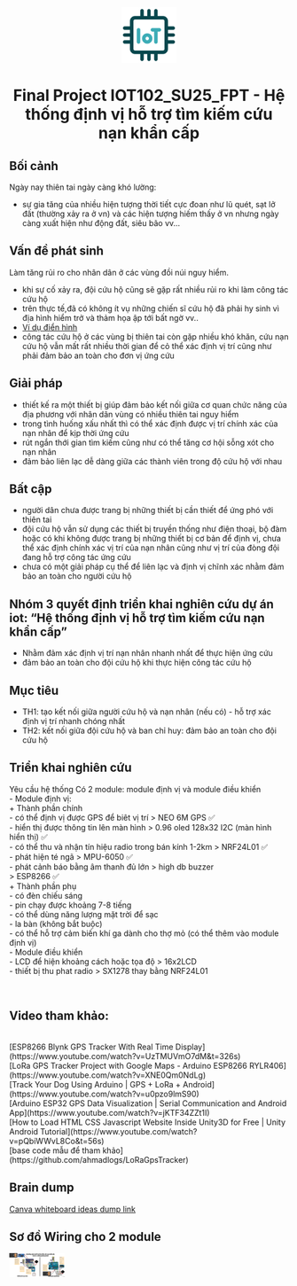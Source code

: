 <div align="center">
  <img src="favicons/logo.png" alt="iot Icon" width="100"/>

# Final Project IOT102_SU25_FPT - Hệ thống định vị hỗ trợ tìm kiếm cứu nạn khẩn cấp
</div>

<body>
  
## Bối cảnh
Ngày nay thiên tai ngày càng khó lường: 
- sự gia tăng của nhiều hiện tượng thời tiết cực đoan như lũ quét, sạt lở đất (thường xảy ra ở vn) và các hiện tượng hiếm thấy ở vn nhưng ngày càng xuất hiện như động đất, siêu bão vv...

## Vấn đề phát sinh
Làm tăng rủi ro cho nhân dân ở các vùng đồi núi nguy hiểm.
- khi sự cố xảy ra, đội cứu hộ cũng sẽ gặp rất nhiều rủi ro khi làm công tác cứu hộ
- trên thực tế,đã có không ít vụ những chiến sĩ cứu hộ đã phải hy sinh vì địa hình hiểm trở và thảm họa ập tới bất ngờ vv..
- [Ví dụ điển hình](https://thanhnien.vn/sat-lo-rao-trang-3-13-can-bo-hy-sinh-trong-khi-lam-nhiem-vu-tim-kiem-cuu-nan-1851002961.htm)
- công tác cứu hộ ở các vùng bị thiên tai còn gặp nhiều khó khăn, cứu nạn cứu hộ vẫn mất rất nhiều thời gian để cỏ thể xác định vị trí cũng như phải đảm bảo an toàn cho đơn vị ứng cứu

## Giải pháp
- thiết kế ra một thiết bị giúp đảm bảo kết nối giữa cơ quan chức năng của địa phương với nhân dân vùng có nhiều thiên tai nguy hiểm
- trong tình huống xấu nhất thì có thể xác định được vị trí chính xác của nạn nhân để kịp thời ứng cứu
- rút ngắn thới gian tìm kiếm cũng như có thể tăng cơ hội sỗng xót cho nạn nhân
- đảm bảo liên lạc dễ dàng giữa các thành viên trong độ cứu hộ với nhau

## Bất cập
- người dân chưa được trang bị những thiết bị cần thiết để ứng phó với thiên tai
- đội cứu hộ vẫn sử dụng các thiết bị truyền thống như điện thoại, bộ đàm hoặc có khi không được trang bị những thiết bị cơ bản để định vị, chưa thể xác định chính xác vị trí của nạn nhân cũng như vị trí của đòng đội đang hỗ trợ công tác ứng cứu
- chưa có một giải pháp cụ thể để liên lạc và định vị chĩnh xác nhằm đảm bảo an toàn cho người cứu hộ

## Nhóm 3 quyết định triển khai nghiên cứu dự án iot: “Hệ thống định vị hỗ trợ tìm kiếm cứu nạn khẩn cấp” 
- Nhằm đảm xác định vị trí nạn nhân nhanh nhất để thực hiện ứng cứu
- đảm bảo an toàn cho đội cứu hộ khi thực hiện công tác cứu hộ

## Mục tiêu
- TH1: tạo kết nối giữa người cứu hộ và nạn nhân (nếu có) - hỗ trợ xác định vị trí nhanh chóng nhất
- TH2: kết nối giữa đội cứu hộ và ban chỉ huy: đảm bảo an toàn cho đội cứu hộ

## Triển khai nghiên cứu
Yêu cầu hệ thống
Có 2 module: module định vị và module điều khiển <br/>
        - Module định vị:<br/>
               + Thành phần chính<br/>
                      - có thể định vị được GPS để biêt vị trí                                           > NEO 6M GPS ✅<br/>
                      - hiển thị được thông tin lên màn hình                                         > 0.96 oled 128x32 I2C (màn hình hiển thị) ✅<br/>
                      - có thể thu và nhận tín hiệu radio trong bán kính 1-2km       >  NRF24L01  ✅                               <br/>
                      - phát hiện té ngã                                                                                 > MPU-6050 ✅<br/>
                      - phát cảnh báo bằng âm thanh đủ lớn                                         > high db buzzer<br/>
                                                                                                                                         > ESP8266 ✅<br/>
               + Thành phần phụ<br/>
                      - có đèn chiếu sáng<br/>
                      - pin chạy được khoảng 7-8 tiếng<br/>
                      - có thể dùng năng lượng mặt trời để sạc<br/>
                      - la bàn (không bắt buộc)<br/>
                      - có thể hỗ trợ cảm biến khí ga dành cho thợ mỏ (có thể thêm vào module định vị)<br/>
         - Module điều khiển<br/>
                      - LCD để hiện khoảng cách hoặc tọa độ                                        > 16x2LCD<br/>
                      - thiết bị thu phat radio                                                                     > SX1278 thay bằng NRF24L01 <br/>

<br/>

## Video tham khảo:
<br/>
[ESP8266 Blynk GPS Tracker With Real Time Display](https://www.youtube.com/watch?v=UzTMUVmO7dM&t=326s)<br/>
[LoRa GPS Tracker Project with Google Maps - Arduino ESP8266 RYLR406](https://www.youtube.com/watch?v=XNE0Qm0NdLg)<br/>
[Track Your Dog Using Arduino | GPS + LoRa + Android](https://www.youtube.com/watch?v=u0pzo9lmS90)<br/>
[Arduino ESP32 GPS Data Visualization | Serial Communication and Android App](https://www.youtube.com/watch?v=jKTF34ZZt1I)<br/>
[How to Load HTML CSS Javascript Website Inside Unity3D for Free | Unity Android Tutorial](https://www.youtube.com/watch?v=pQbiWWvL8Co&t=56s)<br/>
[base code mẫu để tham khảo](https://github.com/ahmadlogs/LoRaGpsTracker)<br/>

## Brain dump
[Canva whiteboard ideas dump link](https://www.canva.com/design/DAGqHmEINVc/SHOX6dJeYkdIJgKQLLeZ7g/edit?utm_content=DAGqHmEINVc&utm_campaign=designshare&utm_medium=link2&utm_source=sharebutton)

## Sơ đồ Wiring cho 2 module
<img src="wiring.png" alt="iot Icon" width="100"/>
</body>

